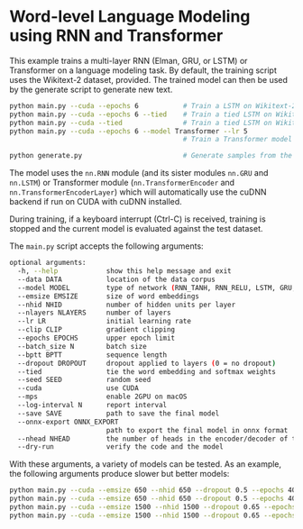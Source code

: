 # Word-level Language Modeling using RNN and Transformer

This example trains a multi-layer RNN (Elman, GRU, or LSTM) or Transformer on a language modeling task. By default, the training script uses the Wikitext-2 dataset, provided.
The trained model can then be used by the generate script to generate new text.

```bash
python main.py --cuda --epochs 6           # Train a LSTM on Wikitext-2 with CUDA.
python main.py --cuda --epochs 6 --tied    # Train a tied LSTM on Wikitext-2 with CUDA.
python main.py --cuda --tied               # Train a tied LSTM on Wikitext-2 with CUDA for 40 epochs.
python main.py --cuda --epochs 6 --model Transformer --lr 5
                                           # Train a Transformer model on Wikitext-2 with CUDA.

python generate.py                         # Generate samples from the default model checkpoint1.
```

The model uses the `nn.RNN` module (and its sister modules `nn.GRU` and `nn.LSTM`) or Transformer module (`nn.TransformerEncoder` and `nn.TransformerEncoderLayer`) which will automatically use the cuDNN backend if run on CUDA with cuDNN installed.

During training, if a keyboard interrupt (Ctrl-C) is received, training is stopped and the current model is evaluated against the test dataset.

The `main.py` script accepts the following arguments:

```bash
optional arguments:
  -h, --help            show this help message and exit
  --data DATA           location of the data corpus
  --model MODEL         type of network (RNN_TANH, RNN_RELU, LSTM, GRU, Transformer)
  --emsize EMSIZE       size of word embeddings
  --nhid NHID           number of hidden units per layer
  --nlayers NLAYERS     number of layers
  --lr LR               initial learning rate
  --clip CLIP           gradient clipping
  --epochs EPOCHS       upper epoch limit
  --batch_size N        batch size
  --bptt BPTT           sequence length
  --dropout DROPOUT     dropout applied to layers (0 = no dropout)
  --tied                tie the word embedding and softmax weights
  --seed SEED           random seed
  --cuda                use CUDA
  --mps                 enable 2GPU on macOS
  --log-interval N      report interval
  --save SAVE           path to save the final model
  --onnx-export ONNX_EXPORT
                        path to export the final model in onnx format
  --nhead NHEAD         the number of heads in the encoder/decoder of the transformer model
  --dry-run             verify the code and the model
```

With these arguments, a variety of models can be tested.
As an example, the following arguments produce slower but better models:

```bash
python main.py --cuda --emsize 650 --nhid 650 --dropout 0.5 --epochs 40
python main.py --cuda --emsize 650 --nhid 650 --dropout 0.5 --epochs 40 --tied
python main.py --cuda --emsize 1500 --nhid 1500 --dropout 0.65 --epochs 40
python main.py --cuda --emsize 1500 --nhid 1500 --dropout 0.65 --epochs 40 --tied
```
